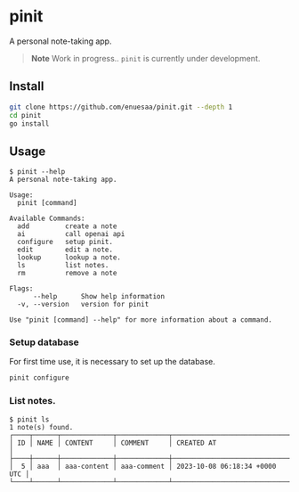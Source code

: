 # pinit
A personal note-taking app.

> **Note**
> Work in progress.. `pinit` is currently under development.

## Install
```bash
git clone https://github.com/enuesaa/pinit.git --depth 1
cd pinit
go install
```

## Usage
```console
$ pinit --help
A personal note-taking app.

Usage:
  pinit [command]

Available Commands:
  add         create a note
  ai          call openai api
  configure   setup pinit.
  edit        edit a note.
  lookup      lookup a note.
  ls          list notes.
  rm          remove a note

Flags:
      --help      Show help information
  -v, --version   version for pinit

Use "pinit [command] --help" for more information about a command.
```

### Setup database
For first time use, it is necessary to set up the database.
```bash
pinit configure
```

### List notes.
```console
$ pinit ls
1 note(s) found.
┌────┬──────┬─────────────┬─────────────┬───────────────────────────────┐
│ ID │ NAME │ CONTENT     │ COMMENT     │ CREATED AT                    │
├────┼──────┼─────────────┼─────────────┼───────────────────────────────┤
│  5 │ aaa  │ aaa-content │ aaa-comment │ 2023-10-08 06:18:34 +0000 UTC │
└────┴──────┴─────────────┴─────────────┴───────────────────────────────┘
```
